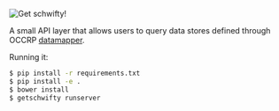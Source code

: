 ![Get schwifty!](http://i.onionstatic.com/avclub/5533/09/16x9/960.jpg)

A small API layer that allows users to query data stores defined through
OCCRP [datamapper](http://github.com/occrp/datamapper).

Running it:

```bash
$ pip install -r requirements.txt
$ pip install -e .
$ bower install
$ getschwifty runserver
```
